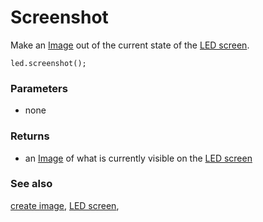 # Screenshot

Make an [Image](/microbit/reference/image/image) out of the current state of the [LED screen](/microbit/device/screen).

```sig
led.screenshot();
```

### Parameters

* none

### Returns

* an [Image](/microbit/reference/image/image) of what is currently visible on the [LED screen](/microbit/device/screen)

### See also

[create image](/microbit/reference/images/create-image), [LED screen](/microbit/device/screen),

